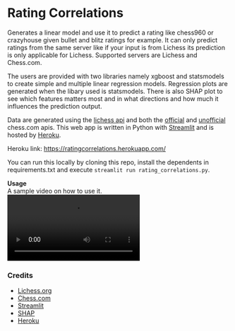 # Rating Correlations

Generates a linear model and use it to predict a rating like chess960 or crazyhouse given bullet and blitz ratings for example. It can only predict ratings from the same server like if your input is from Lichess its prediction is only applicable for Lichess. Supported servers are Lichess and Chess.com.

The users are provided with two libraries namely xgboost and statsmodels to create simple and multiple linear regression models. Regression plots are generated when the libary used is statsmodels. There is also SHAP plot to see which features matters most and in what directions and how much it influences the prediction output. 

Data are generated using the [lichess api](https://lichess.org/api) and both the [official](https://www.chess.com/news/view/published-data-api) and [unofficial](https://www.chess.com/clubs/forum/view/guide-unofficial-api-documentation) chess.com apis. This web app is written in Python with [Streamlit](https://streamlit.io/) and is hosted by [Heroku](https://www.heroku.com). 

Heroku link: https://ratingcorrelations.herokuapp.com/

You can run this locally by cloning this repo, install the dependents in requirements.txt and execute `streamlit run rating_correlations.py`.

**Usage**  
A sample video on how to use it.
<video src='https://user-images.githubusercontent.com/22366935/152262366-fa92f278-17eb-4ede-93e8-02654c3aeb08.mov'/>


### Credits
* [Lichess.org](https://lichess.org/)  
* [Chess.com](https://www.chess.com/)  
* [Streamlit](https://github.com/streamlit/streamlit)  
* [SHAP](https://github.com/slundberg/shap)
* [Heroku](https://www.heroku.com)

